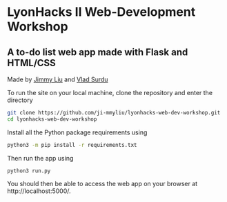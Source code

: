 # LyonHacks II Web-Development Workshop
## A to-do list web app made with Flask and HTML/CSS

Made by [Jimmy Liu](https://github.com/ji-mmyliu) and [Vlad Surdu](https://github.com/V1ad20)

To run the site on your local machine, clone the repository and enter the directory

```bash
git clone https://github.com/ji-mmyliu/lyonhacks-web-dev-workshop.git
cd lyonhacks-web-dev-workshop
```

Install all the Python package requirements using
```bash
python3 -m pip install -r requirements.txt
```

Then run the app using
```
python3 run.py
```

You should then be able to access the web app on your browser at http://localhost:5000/.
